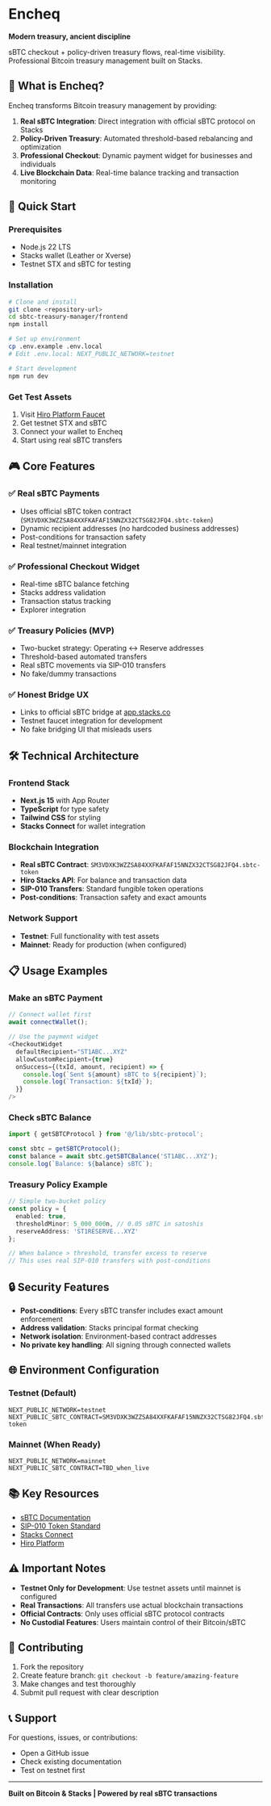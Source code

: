 # Encheq

**Modern treasury, ancient discipline**

sBTC checkout + policy-driven treasury flows, real-time visibility. Professional Bitcoin treasury management built on Stacks.

## 🎯 What is Encheq?

Encheq transforms Bitcoin treasury management by providing:

1. **Real sBTC Integration**: Direct integration with official sBTC protocol on Stacks
2. **Policy-Driven Treasury**: Automated threshold-based rebalancing and optimization
3. **Professional Checkout**: Dynamic payment widget for businesses and individuals
4. **Live Blockchain Data**: Real-time balance tracking and transaction monitoring

## 🚀 Quick Start

### Prerequisites
- Node.js 22 LTS
- Stacks wallet (Leather or Xverse)
- Testnet STX and sBTC for testing

### Installation

```bash
# Clone and install
git clone <repository-url>
cd sbtc-treasury-manager/frontend
npm install

# Set up environment
cp .env.example .env.local
# Edit .env.local: NEXT_PUBLIC_NETWORK=testnet

# Start development
npm run dev
```

### Get Test Assets
1. Visit [Hiro Platform Faucet](https://platform.hiro.so/faucet)
2. Get testnet STX and sBTC
3. Connect your wallet to Encheq
4. Start using real sBTC transfers

## 🎮 Core Features

### ✅ Real sBTC Payments
- Uses official sBTC token contract (`SM3VDXK3WZZSA84XXFKAFAF15NNZX32CTSG82JFQ4.sbtc-token`)
- Dynamic recipient addresses (no hardcoded business addresses)
- Post-conditions for transaction safety
- Real testnet/mainnet integration

### ✅ Professional Checkout Widget
- Real-time sBTC balance fetching
- Stacks address validation
- Transaction status tracking
- Explorer integration

### ✅ Treasury Policies (MVP)
- Two-bucket strategy: Operating ↔ Reserve addresses
- Threshold-based automated transfers
- Real sBTC movements via SIP-010 transfers
- No fake/dummy transactions

### ✅ Honest Bridge UX
- Links to official sBTC bridge at [app.stacks.co](https://app.stacks.co)
- Testnet faucet integration for development
- No fake bridging UI that misleads users

## 🛠️ Technical Architecture

### Frontend Stack
- **Next.js 15** with App Router
- **TypeScript** for type safety
- **Tailwind CSS** for styling
- **Stacks Connect** for wallet integration

### Blockchain Integration
- **Real sBTC Contract**: `SM3VDXK3WZZSA84XXFKAFAF15NNZX32CTSG82JFQ4.sbtc-token`
- **Hiro Stacks API**: For balance and transaction data
- **SIP-010 Transfers**: Standard fungible token operations
- **Post-conditions**: Transaction safety and exact amounts

### Network Support
- **Testnet**: Full functionality with test assets
- **Mainnet**: Ready for production (when configured)

## 📋 Usage Examples

### Make an sBTC Payment
```typescript
// Connect wallet first
await connectWallet();

// Use the payment widget
<CheckoutWidget
  defaultRecipient="ST1ABC...XYZ"
  allowCustomRecipient={true}
  onSuccess={(txId, amount, recipient) => {
    console.log(`Sent ${amount} sBTC to ${recipient}`);
    console.log(`Transaction: ${txId}`);
  }}
/>
```

### Check sBTC Balance
```typescript
import { getSBTCProtocol } from '@/lib/sbtc-protocol';

const sbtc = getSBTCProtocol();
const balance = await sbtc.getSBTCBalance('ST1ABC...XYZ');
console.log(`Balance: ${balance} sBTC`);
```

### Treasury Policy Example
```typescript
// Simple two-bucket policy
const policy = {
  enabled: true,
  thresholdMinor: 5_000_000n, // 0.05 sBTC in satoshis
  reserveAddress: 'ST1RESERVE...XYZ'
};

// When balance > threshold, transfer excess to reserve
// This uses real SIP-010 transfers with post-conditions
```

## 🔒 Security Features

- **Post-conditions**: Every sBTC transfer includes exact amount enforcement
- **Address validation**: Stacks principal format checking
- **Network isolation**: Environment-based contract addresses
- **No private key handling**: All signing through connected wallets

## 🌐 Environment Configuration

### Testnet (Default)
```env
NEXT_PUBLIC_NETWORK=testnet
NEXT_PUBLIC_SBTC_CONTRACT=SM3VDXK3WZZSA84XXFKAFAF15NNZX32CTSG82JFQ4.sbtc-token
```

### Mainnet (When Ready)
```env
NEXT_PUBLIC_NETWORK=mainnet
NEXT_PUBLIC_SBTC_CONTRACT=TBD_when_live
```

## 📚 Key Resources

- [sBTC Documentation](https://docs.stacks.co/stacks-101/sbtc)
- [SIP-010 Token Standard](https://docs.stacks.co/stacks-101/tokens)
- [Stacks Connect](https://github.com/hirosystems/stacks-wallet-web)
- [Hiro Platform](https://platform.hiro.so)

## ⚠️ Important Notes

- **Testnet Only for Development**: Use testnet assets until mainnet is configured
- **Real Transactions**: All transfers use actual blockchain transactions
- **Official Contracts**: Only uses official sBTC protocol contracts
- **No Custodial Features**: Users maintain control of their Bitcoin/sBTC

## 🤝 Contributing

1. Fork the repository
2. Create feature branch: `git checkout -b feature/amazing-feature`
3. Make changes and test thoroughly
4. Submit pull request with clear description

## 📞 Support

For questions, issues, or contributions:
- Open a GitHub issue
- Check existing documentation
- Test on testnet first

---

**Built on Bitcoin & Stacks | Powered by real sBTC transactions**